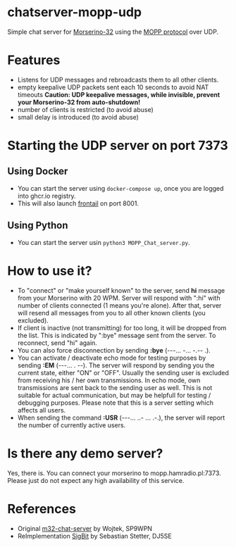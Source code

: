# chatserver-mopp-udp
Simple chat server for [Morserino-32](https://github.com/oe1wkl/Morserino-32) using the 
[MOPP protocol](https://github.com/Morse-Code-over-IP/protocol-mopp) over UDP.


# Features
* Listens for UDP messages and rebroadcasts them to all other clients.
* empty keepalive UDP packets sent each 10 seconds to avoid NAT timeouts
  **Caution: UDP keepalive messages, while invisible, prevent your Morserino-32 from auto-shutdown!**
* number of clients is restricted (to avoid abuse)
* small delay is introduced (to avoid abuse)

# Starting the UDP server on port 7373
## Using Docker
+ You can start the server using `docker-compose up`, once you are logged into ghcr.io registry. 
+ This will also launch [frontail](https://github.com/mthenw/frontail) on port 8001.
## Using Python
+ You can start the server usin `python3 MOPP_Chat_server.py`.

# How to use it?
+ To "connect" or "make yourself known" to the server, send **hi** message from your Morserino with 20 WPM. 
  Server will respond with ":hi" with number of clients connected (1 means you're alone). 
  After that, server will resend all messages from you to all other known clients (you excluded).
+ If client is inactive (not transmitting) for too long, it will be dropped from the list. 
  This is indicated by ":bye" message sent from the server. To reconnect, send "hi" again.
+ You can also force disconnection by sending **:bye** (---... -... -.-- .).
+ You can activate / deactivate echo mode for testing purposes by sending **:EM** (---... . --). 
  The server will respond by sending you the current state, either "ON" or "OFF". 
  Usually the sending user is excluded from receiving his / her own transmissions. 
  In echo mode, own transmissions are sent back to the sending user as well. 
  This is not suitable for actual communication, but may be helpfull for testing / debugging purposes. 
  Please note that this is a server setting which affects all users.
+ When sending the command **:USR** (---... ..- ... .-.), the server will report the number of currently active users.

# Is there any demo server?
Yes, there is. You can connect your morserino to mopp.hamradio.pl:7373. Please just do not expect any high availability of this service.

# References
- Original [m32-chat-server](https://github.com/sp9wpn/m32_chat_server) by Wojtek, SP9WPN
- ReImplementation [SigBit](https://github.com/tuxintrouble/sigbit) by Sebastian Stetter, DJ5SE
